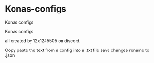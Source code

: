 # Konas-configs
Konas configs 

Konas configs 

all created by 12x12#5505 on discord.

Copy paste the text from a config into a .txt file save changes rename to .json
